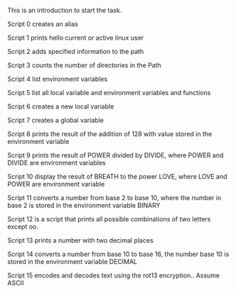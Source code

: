 This is an introduction to start the task.

Script 0  creates an alias

Script 1 prints hello current or active linux user  

Script 2 adds specified information to the path

Script 3 counts the number of directories in the Path

Script 4 list environment variables

Script 5 list all local variable and environment variables and functions

Script 6 creates a new local variable

Script 7 creates a global variable

Script 8 prints the result of the addition of 128 with value stored in the environment variable

Script 9 prints the result of POWER divided by DIVIDE, where POWER and DIVIDE are environment variables

Script 10 display the result of BREATH to the power LOVE, where LOVE and POWER are environment variable

Script 11 converts a number from base 2 to base 10, where the number in base 2 is stored in the environment variable BINARY

Script 12 is a script that prints all possible combinations of two letters except oo.

Script 13 prints a number with two decimal places

Script 14 converts a number from base 10 to base 16, the number base 10 is stored in the environment variable DECIMAL

Script 15 encodes and decodes text using the rot13 encryption.. Assume ASCII



